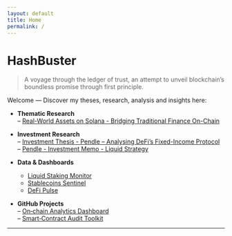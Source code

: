 ```yaml
---
layout: default
title: Home
permalink: /
---
```


# HashBuster

> A voyage through the ledger of trust, an attempt to unveil blockchain’s boundless promise through first principle.

Welcome — Discover my theses, research, analysis and insights here:

- **Thematic Research**  
  – [Real-World Assets on Solana - Bridging Traditional Finance On-Chain](https://www.papermark.com/view/cmd4qd8uy0001l404g1ibjb3l)  

- **Investment Research**  
  – [Investment Thesis - Pendle – Analysing DeFi’s Fixed-Income Protocol](https://www.papermark.com/view/cmd4n38830001jx04utxjqdr4)  
  – [Pendle - Investment Memo - Liquid Strategy](https://www.papermark.com/view/cmd4n80h50004jj04k353c3iv)

- **Data & Dashboards**
  - [Liquid Staking Monitor](https://app.glintanalytics.com/Sp1ff/dashboards/liquid-staking-monitor)
  - [Stablecoins Sentinel](https://app.glintanalytics.com/Sp1ff/dashboards/stablecoin-sentinel)
  - [DeFi Pulse](https://app.glintanalytics.com/Sp1ff/dashboards/defi-pulse:-blue-chip-health-monitor)


- **GitHub Projects**  
  – [On‑chain Analytics Dashboard](https://github.com/chainception/onchain-dashboard)  
  – [Smart‑Contract Audit Toolkit](https://github.com/chainception/audit-toolkit)

---
<!--
*Last updated: {{ site.time | date: "%B %-d, %Y" }}*
-->
